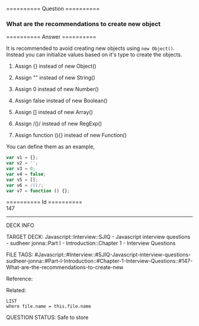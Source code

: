 ========== Question ==========  

### What are the recommendations to create new object  

========== Answer ==========  

It is recommended to avoid creating new objects using `new Object()`. Instead you can initialize values based on it's type to create the objects.

1. Assign {} instead of new Object()

2. Assign "" instead of new String()

3. Assign 0 instead of new Number()

4. Assign false instead of new Boolean()

5. Assign [] instead of new Array()

6. Assign /()/ instead of new RegExp()

7. Assign function (){} instead of new Function()

You can define them as an example,

```javascript
var v1 = {};
var v2 = '';
var v3 = 0;
var v4 = false;
var v5 = [];
var v6 = /()/;
var v7 = function () {};
```

========== Id ==========  
147

---

DECK INFO

TARGET DECK: Javascript::Interview::SJIQ - Javascript interview questions - sudheer jonna::Part I - Introduction::Chapter 1 - Interview Questions

FILE TAGS: #Javascript::#Interview::#SJIQ-Javascript-interview-questions-sudheer-jonna::#Part-I-Introduction::#Chapter-1-Interview-Questions::#147-What-are-the-recommendations-to-create-new

Reference:

Related:

```dataview
LIST
where file.name = this.file.name
```

QUESTION STATUS: Safe to store
